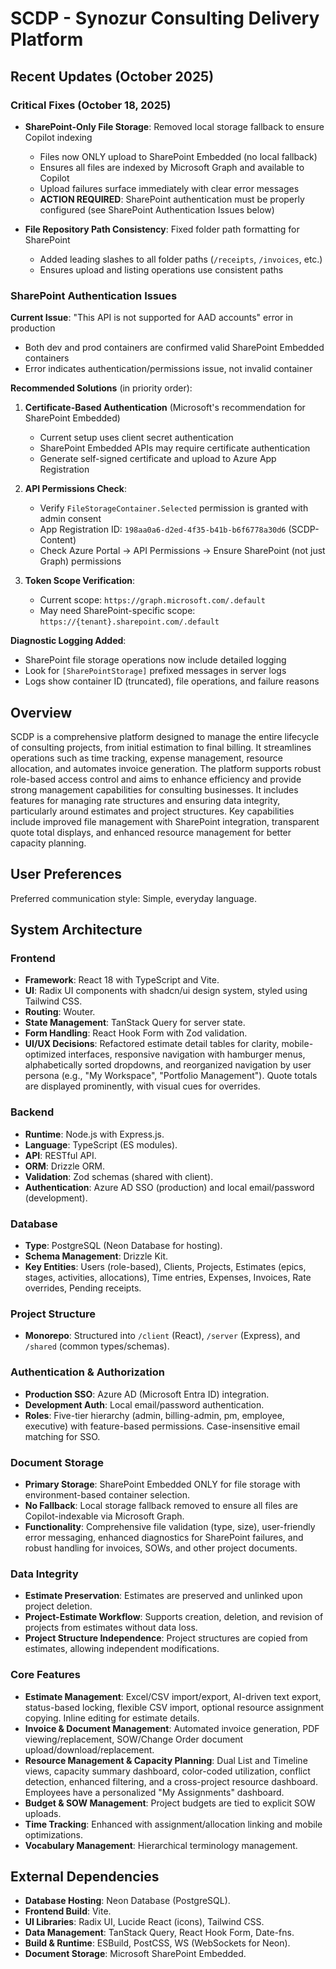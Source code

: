 # SCDP - Synozur Consulting Delivery Platform

## Recent Updates (October 2025)
### Critical Fixes (October 18, 2025)
- **SharePoint-Only File Storage**: Removed local storage fallback to ensure Copilot indexing
  - Files now ONLY upload to SharePoint Embedded (no local fallback)
  - Ensures all files are indexed by Microsoft Graph and available to Copilot
  - Upload failures surface immediately with clear error messages
  - **ACTION REQUIRED**: SharePoint authentication must be properly configured (see SharePoint Authentication Issues below)
  
- **File Repository Path Consistency**: Fixed folder path formatting for SharePoint
  - Added leading slashes to all folder paths (`/receipts`, `/invoices`, etc.)
  - Ensures upload and listing operations use consistent paths

### SharePoint Authentication Issues
**Current Issue**: "This API is not supported for AAD accounts" error in production
- Both dev and prod containers are confirmed valid SharePoint Embedded containers
- Error indicates authentication/permissions issue, not invalid container

**Recommended Solutions** (in priority order):
1. **Certificate-Based Authentication** (Microsoft's recommendation for SharePoint Embedded)
   - Current setup uses client secret authentication
   - SharePoint Embedded APIs may require certificate authentication
   - Generate self-signed certificate and upload to Azure App Registration
   
2. **API Permissions Check**:
   - Verify `FileStorageContainer.Selected` permission is granted with admin consent
   - App Registration ID: `198aa0a6-d2ed-4f35-b41b-b6f6778a30d6` (SCDP-Content)
   - Check Azure Portal → API Permissions → Ensure SharePoint (not just Graph) permissions
   
3. **Token Scope Verification**:
   - Current scope: `https://graph.microsoft.com/.default`
   - May need SharePoint-specific scope: `https://{tenant}.sharepoint.com/.default`

**Diagnostic Logging Added**:
- SharePoint file storage operations now include detailed logging
- Look for `[SharePointStorage]` prefixed messages in server logs
- Logs show container ID (truncated), file operations, and failure reasons

## Overview
SCDP is a comprehensive platform designed to manage the entire lifecycle of consulting projects, from initial estimation to final billing. It streamlines operations such as time tracking, expense management, resource allocation, and automates invoice generation. The platform supports robust role-based access control and aims to enhance efficiency and provide strong management capabilities for consulting businesses. It includes features for managing rate structures and ensuring data integrity, particularly around estimates and project structures. Key capabilities include improved file management with SharePoint integration, transparent quote total displays, and enhanced resource management for better capacity planning.

## User Preferences
Preferred communication style: Simple, everyday language.

## System Architecture

### Frontend
- **Framework**: React 18 with TypeScript and Vite.
- **UI**: Radix UI components with shadcn/ui design system, styled using Tailwind CSS.
- **Routing**: Wouter.
- **State Management**: TanStack Query for server state.
- **Form Handling**: React Hook Form with Zod validation.
- **UI/UX Decisions**: Refactored estimate detail tables for clarity, mobile-optimized interfaces, responsive navigation with hamburger menus, alphabetically sorted dropdowns, and reorganized navigation by user persona (e.g., "My Workspace", "Portfolio Management"). Quote totals are displayed prominently, with visual cues for overrides.

### Backend
- **Runtime**: Node.js with Express.js.
- **Language**: TypeScript (ES modules).
- **API**: RESTful API.
- **ORM**: Drizzle ORM.
- **Validation**: Zod schemas (shared with client).
- **Authentication**: Azure AD SSO (production) and local email/password (development).

### Database
- **Type**: PostgreSQL (Neon Database for hosting).
- **Schema Management**: Drizzle Kit.
- **Key Entities**: Users (role-based), Clients, Projects, Estimates (epics, stages, activities, allocations), Time entries, Expenses, Invoices, Rate overrides, Pending receipts.

### Project Structure
- **Monorepo**: Structured into `/client` (React), `/server` (Express), and `/shared` (common types/schemas).

### Authentication & Authorization
- **Production SSO**: Azure AD (Microsoft Entra ID) integration.
- **Development Auth**: Local email/password authentication.
- **Roles**: Five-tier hierarchy (admin, billing-admin, pm, employee, executive) with feature-based permissions. Case-insensitive email matching for SSO.

### Document Storage
- **Primary Storage**: SharePoint Embedded ONLY for file storage with environment-based container selection.
- **No Fallback**: Local storage fallback removed to ensure all files are Copilot-indexable via Microsoft Graph.
- **Functionality**: Comprehensive file validation (type, size), user-friendly error messaging, enhanced diagnostics for SharePoint failures, and robust handling for invoices, SOWs, and other project documents.

### Data Integrity
- **Estimate Preservation**: Estimates are preserved and unlinked upon project deletion.
- **Project-Estimate Workflow**: Supports creation, deletion, and revision of projects from estimates without data loss.
- **Project Structure Independence**: Project structures are copied from estimates, allowing independent modifications.

### Core Features
- **Estimate Management**: Excel/CSV import/export, AI-driven text export, status-based locking, flexible CSV import, optional resource assignment copying. Inline editing for estimate details.
- **Invoice & Document Management**: Automated invoice generation, PDF viewing/replacement, SOW/Change Order document upload/download/replacement.
- **Resource Management & Capacity Planning**: Dual List and Timeline views, capacity summary dashboard, color-coded utilization, conflict detection, enhanced filtering, and a cross-project resource dashboard. Employees have a personalized "My Assignments" dashboard.
- **Budget & SOW Management**: Project budgets are tied to explicit SOW uploads.
- **Time Tracking**: Enhanced with assignment/allocation linking and mobile optimizations.
- **Vocabulary Management**: Hierarchical terminology management.

## External Dependencies

- **Database Hosting**: Neon Database (PostgreSQL).
- **Frontend Build**: Vite.
- **UI Libraries**: Radix UI, Lucide React (icons), Tailwind CSS.
- **Data Management**: TanStack Query, React Hook Form, Date-fns.
- **Build & Runtime**: ESBuild, PostCSS, WS (WebSockets for Neon).
- **Document Storage**: Microsoft SharePoint Embedded.